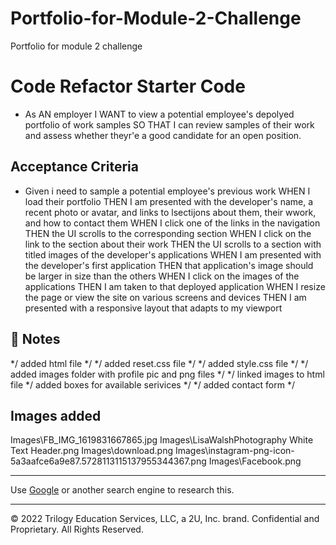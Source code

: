 # Portfolio-for-Module-2-Challenge
Portfolio for module 2 challenge
# Code Refactor Starter Code


* As AN employer
I WANT to view a potential employee's depolyed portfolio of work samples
SO THAT I can review samples of their work and assess whether theyr'e a good candidate for an open position. 

## Acceptance Criteria

* Given i need to sample a potential employee's previous work
WHEN I load their portfolio
THEN I am presented with the developer's name, a recent photo or avatar, and links to lsectijons about them, their wwork, and how to contact them
WHEN I click one of the links in the navigation
THEN the UI scrolls to the corresponding section
WHEN I click on the link to the section about their work 
THEN the UI scrolls to a section with titled images of the developer's applications
WHEN I am presented with the developer's first application
THEN that application's image should be larger in size than the others
WHEN I click on the images of the applications
THEN I am taken to that deployed application
WHEN I resize the page or view the site on various screens and devices
THEN I am presented with a responsive layout that adapts to my viewport


## 📝 Notes


*/ added html file */
*/ added reset.css file */
*/ added style.css file */
*/ added images folder with profile pic and png files */
*/ linked images to html file 
*/ added boxes for available serivices */
*/ added contact form */

## Images added

Images\FB_IMG_1619831667865.jpg
Images\LisaWalshPhotography White Text Header.png
Images\download.png
Images\instagram-png-icon-5a3aafce6a9e87.5728113115137955344367.png
Images\Facebook.png




---



Use [Google](https://www.google.com) or another search engine to research this.

---
© 2022 Trilogy Education Services, LLC, a 2U, Inc. brand. Confidential and Proprietary. All Rights Reserved.